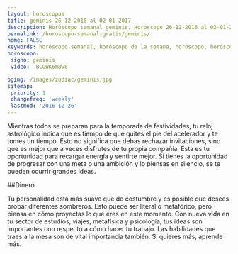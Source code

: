 ```yaml
---
layout: horoscopos
title: geminis 26-12-2016 al 02-01-2017 
description: Horóscopo semanal geminis. Horoscopo 26-12-2016 al 02-01-2017. Horoscopos univision gratis
permalink: /horoscopo-semanal-gratis/geminis/
home: FALSE
keywords: horóscopo semanal, horóscopo de la semana, horóscopo, horóscopo gratis,horóscopos, horóscopo esperanza gracia, horoscopos geminis la semana, horóscopos gratis, Tarot, Astrologia, Zodíaco, geminis, horoscopo gratis
horoscopo:
 signo: geminis
 video: -BCOWK6m8w8

ogimg: /images/zodiac/geminis.jpg
sitemap:
 priority: 1
 changefreq: 'weekly'
 lastmod: '2016-12-26'
---
```



Mientras todos se preparan para la temporada de festividades, tu reloj astrológico indica que es tiempo de que quites el pie del acelerador y te tomes un tiempo. Esto no significa que debas rechazar invitaciones, sino que es mejor que a veces disfrutes de tu propia compañía. Esta es tu oportunidad para recargar energía y sentirte mejor. Si tienes la oportunidad de progresar con una meta o una ambición y lo piensas en silencio, se te pueden ocurrir grandes ideas.

##Dinero

Tu personalidad está más suave que de costumbre y es posible que desees probar diferentes sombreros. Esto puede ser literal o metafórico, pero piensa en cómo proyectas lo que eres en este momento. Con nueva vida en tu sector de estudios, viajes, metafísica y psicología, tus ideas son importantes con respecto a cómo hacer tu trabajo. Las habilidades que traes a la mesa son de vital importancia también. Si quieres más, aprende más.